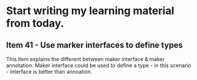 # Start writing my learning material from today.



## Item 41 - Use marker interfaces to define types

   This item explains the different between maker interface & maker annotation.
   Maker interface could be used to define a type - in this scenario - interface is better than annoation.